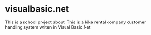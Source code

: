 # visualbasic.net
This is a school project about. This is a bike rental company customer handling system writen in Visual Basic.Net
